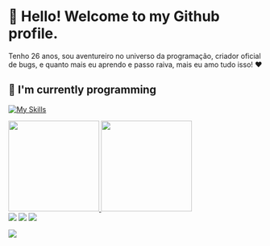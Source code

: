 




# 👋 Hello! Welcome to my Github profile.
Tenho 26 anos, sou aventureiro no universo da programação, criador oficial de bugs, e quanto mais eu aprendo e passo raiva, mais eu amo tudo isso! ❤

## 🌱 I'm currently programming
[![My Skills](https://skillicons.dev/icons?i=androidstudio,angular,bash,c,cs,cpp,css,dart,django,docker,flutter,git,github,gitlab,gradle,html,ai,instagram,java,js,jquery,linkedin,linux,nodejs,php,ts,twitter&theme=dark)](https://skillicons.dev)


<div>
<a href="https://github.com/salops">
<img loading="lazy" height="180em" src="https://github-readme-stats.vercel.app/api/top-langs/?username=salops&layout=compact&langs_count=7&theme=react"/>
<img loading="lazy" height="180em" src="https://github-readme-stats.vercel.app/api?username=salops&layout=compact&show_icons=true&theme=react"/>
</div>


<div>
<a href="https://instagram.com/pagnoncelli___" target="_blank"><img loading="lazy" src="https://img.shields.io/badge/-Instagram-%23E4405F?style=for-the-badge&logo=instagram&logoColor=white" target="_blank"></a>
<a href = "mailto:salomaaoitalian@gmail.com"><img loading="lazy" src="https://img.shields.io/badge/Gmail-D14836?style=for-the-badge&logo=gmail&logoColor=white" target="_blank"></a>
<a href="https://www.linkedin.com/in/salomao-italiano" target="_blank"><img loading="lazy" src="https://img.shields.io/badge/-LinkedIn-%230077B5?style=for-the-badge&logo=linkedin&logoColor=white" target="_blank"></a>   
</div>

![](https://github.com/Salops/Salops/blob/output/github-contribution-grid-snake.svg)
